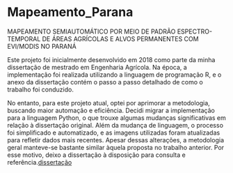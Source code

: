 # Mapeamento_Parana
MAPEAMENTO SEMIAUTOMÁTICO POR MEIO DE PADRÃO ESPECTRO-TEMPORAL DE  ÁREAS AGRÍCOLAS E ALVOS PERMANENTES COM EVI/MODIS NO PARANÁ 

Este projeto foi inicialmente desenvolvido em 2018 como parte da minha dissertação de mestrado em Engenharia Agrícola. Na época, a implementação foi realizada utilizando a linguagem de programação R, e o anexo da dissertação contém o passo a passo detalhado de como o trabalho foi conduzido.

No entanto, para este projeto atual, optei por aprimorar a metodologia, buscando maior automação e eficiência. Decidi migrar a implementação para a linguagem Python, o que trouxe algumas mudanças significativas em relação à dissertação original. Além da mudança de linguagem, o processo foi simplificado e automatizado, e as imagens utilizadas foram atualizadas para refletir dados mais recentes. Apesar dessas alterações, a metodologia geral manteve-se bastante similar àquela proposta no trabalho anterior. Por esse motivo, deixo a dissertação à disposição para consulta e referência.[dissertação](https://tede.unioeste.br/bitstream/tede/3916/5/Weverton_Verica2018.pdf)
